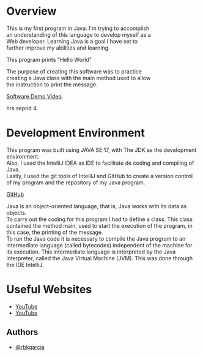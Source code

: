 # Overview

  This is my first program in Java. I'm trying to accomplish  
  an understanding of this language to develop myself as a  
  Web developer. Learning Java is a goal I have set to  
  further improve my abilities and learning.  
  
  This program prints "Hello World"  

  The purpose of creating this software was to practice  
  creating a Java class with the main method used to allow  
  the instruction to print the message.  
  
[Software Demo Video](https://www.youtube.com/watch?v=lR_UR1CezU0&t=26s).
  
  hrs sepnd 4.  


# Development Environment

  This program was built using JAVA SE 17, with The JDK as the development environment.  
  Also, I used the IntelliJ IDEA as IDE to facilitate de coding and compiling of Java.  
  Lastly, I used the git tools of IntelliJ and GitHub to create a version control of my program and the repository of my Java program.  
  
  [GitHub](https://github.com/rbkgarcia/Hello_World.java.git)

  Java is an object-oriented language, that is, Java works with its data as objects.  
  To carry out the coding for this program I had to define a class. This class contained the method main, used to start the execution of the program, in this case, the printing of the message.  
  To run the Java code it is necessary to compile the Java program to an intermediate language (called bytecodes) independent of the machine for its execution. This intermediate language is interpreted by the Java interpreter, called the Java Virtual Machine (JVM). This was done through the IDE IntelliJ.  

# Useful Websites

* [YouTube](https://www.youtube.com/watch?v=TQB0ULEcQK0)
* [YouTube](https://www.youtube.com/watch?v=4ukhZvOmAtk&t=299s)


## Authors

- [@rbkgarcia](https://github.com/rbkgarcia)

